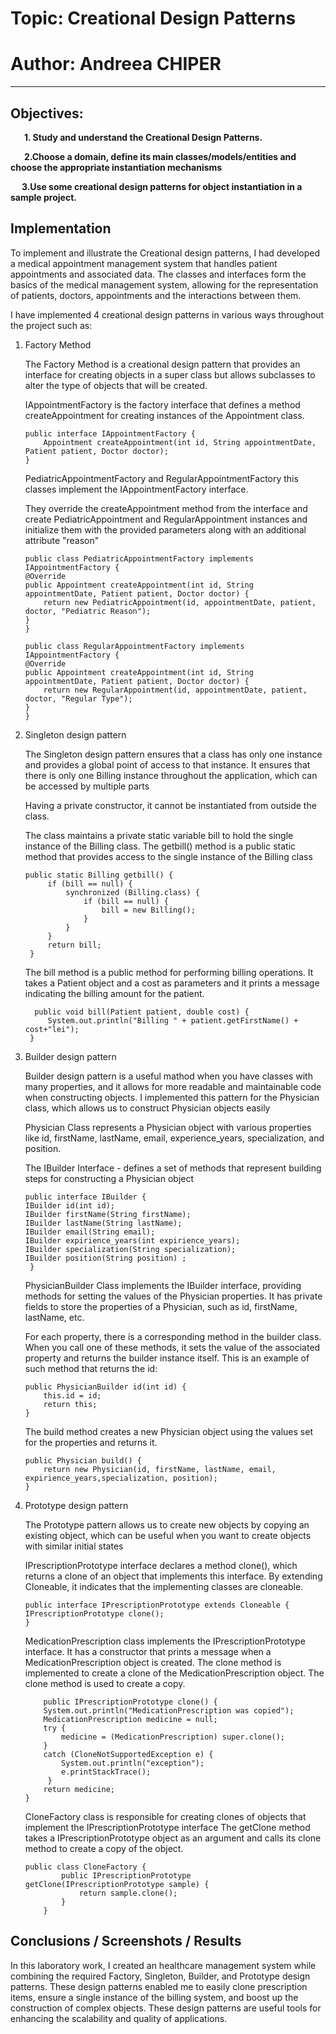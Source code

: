# Topic: Creational Design Patterns


# Author: Andreea CHIPER

----

## Objectives:
&ensp; &ensp; __1. Study and understand the Creational Design Patterns.__

&ensp; &ensp; __2.Choose a domain, define its main classes/models/entities and choose the appropriate instantiation mechanisms__

&ensp; &ensp;__3.Use some creational design patterns for object instantiation in a sample project.__

## Implementation

To implement and illustrate the  Creational design patterns, I had developed a medical appointment management system that handles patient appointments and associated data.
The classes and interfaces form the basics of the medical management system, allowing for the representation of patients, doctors, appointments and the interactions between them.

I have implemented 4 creational design patterns in various ways throughout the project such as:

1. Factory Method

    The Factory Method is a creational design pattern that provides an interface for creating objects in a super class but allows subclasses to alter the type of objects that will be created. 

    IAppointmentFactory is the factory interface that defines a method createAppointment for creating instances of the Appointment class.

    ```
    public interface IAppointmentFactory {
        Appointment createAppointment(int id, String appointmentDate, Patient patient, Doctor doctor);
    } 
    ```

    PediatricAppointmentFactory and RegularAppointmentFactory this classes implement the IAppointmentFactory interface.

    They override the createAppointment method from the interface and create PediatricAppointment and RegularAppointment instances and initialize them with the provided parameters along with an additional attribute "reason"

    ```
    public class PediatricAppointmentFactory implements IAppointmentFactory {
    @Override
    public Appointment createAppointment(int id, String appointmentDate, Patient patient, Doctor doctor) {
        return new PediatricAppointment(id, appointmentDate, patient, doctor, "Pediatric Reason");
    }
    }
    ```
    ```
    public class RegularAppointmentFactory implements IAppointmentFactory {
    @Override
    public Appointment createAppointment(int id, String appointmentDate, Patient patient, Doctor doctor) {
        return new RegularAppointment(id, appointmentDate, patient, doctor, "Regular Type");
    }
    }
    ```

2. Singleton design pattern

    The Singleton design pattern ensures that a class has only one instance and provides a global point of access to that instance. It ensures that there is only one Billing instance throughout the application, which can be accessed by multiple parts

    Having a private constructor, it cannot be instantiated from outside the class.

    The class maintains a private static variable bill to hold the single instance of the Billing class.
    The getbill() method is a public static method that provides access to the single instance of the Billing class

   ```
   public static Billing getbill() {
        if (bill == null) {
            synchronized (Billing.class) {
                if (bill == null) {
                    bill = new Billing();
                }
            }
        }
        return bill;
    }
   ```

   The bill method is a public method for performing billing operations. It takes a Patient object and a cost as parameters and it prints a message indicating the billing amount for the patient.

   ```
     public void bill(Patient patient, double cost) {
        System.out.println("Billing " + patient.getFirstName() + cost+"lei");
    }
   ```
   
3. Builder design pattern

    Builder design pattern is a useful mathod when you have classes with many properties, and it allows for more readable and maintainable code when constructing objects. I implemented this pattern for the Physician class, which allows us to construct Physician objects easily
    
    Physician Class represents a Physician object with various properties like id, firstName, lastName, email, experience_years, specialization, and position.
        
    The IBuilder Interface - defines a set of methods that represent building steps for constructing a Physician object

    ```
    public interface IBuilder {
    IBuilder id(int id);
    IBuilder firstName(String firstName);
    IBuilder lastName(String lastName);
    IBuilder email(String email);
    IBuilder expirience_years(int expirience_years);
    IBuilder specialization(String specialization);
    IBuilder position(String position) ;
     }
    ```

    PhysicianBuilder Class implements the IBuilder interface, providing methods for setting the values of the Physician properties.
    It has private fields to store the properties of a Physician, such as id, firstName, lastName, etc.


    For each property, there is a corresponding method in the builder class. When you call one of these methods, it sets the value of the associated property and returns the builder instance itself. This is an example of such method that returns the id:
    ```
    public PhysicianBuilder id(int id) {
        this.id = id;
        return this;
    }
    ```
    The build method creates a new Physician object using the values set for the properties and returns it.

    ```
    public Physician build() {
        return new Physician(id, firstName, lastName, email, expirience_years,specialization, position);
    }
    ```
4. Prototype design pattern

    The Prototype pattern allows us to create new objects by copying an existing object, which can be useful when you want to create objects with similar initial states

    IPrescriptionPrototype interface declares a method clone(), which returns a clone of an object that implements this interface.
    By extending Cloneable, it indicates that the implementing classes are cloneable.
    ```
    public interface IPrescriptionPrototype extends Cloneable {
    IPrescriptionPrototype clone(); 
    }

    ```
    MedicationPrescription class implements the IPrescriptionPrototype interface. It has a constructor that prints a message when a MedicationPrescription object is created.
    The clone method is implemented to create a clone of the MedicationPrescription object. 
    The clone method is used to create a copy.
    ```
    	public IPrescriptionPrototype clone() {
		System.out.println("MedicationPrescription was copied");
		MedicationPrescription medicine = null;
		try {
			medicine = (MedicationPrescription) super.clone();
		}
		catch (CloneNotSupportedException e) {  
			System.out.println("exception");
			e.printStackTrace();
		 }
		return medicine;
	}
    ```

    CloneFactory class is responsible for creating clones of objects that implement the IPrescriptionPrototype interface 
    The getClone method takes a IPrescriptionPrototype object as an argument and calls its clone method to create a copy of the object.
    ```
    public class CloneFactory {
            public IPrescriptionPrototype getClone(IPrescriptionPrototype sample) {
                return sample.clone();
            }
        }
    ```


## Conclusions / Screenshots / Results
In this laboratory work, I created an healthcare management system while combining the required Factory, Singleton, Builder, and Prototype design patterns. These design patterns enabled me to easily clone prescription items, ensure a single instance of the billing system, and boost up the construction of complex objects.  These design patterns are useful tools for enhancing the scalability and quality of applications.
